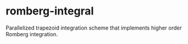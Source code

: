 # romberg-integral
Parallelized trapezoid integration scheme that implements higher order Romberg integration.

